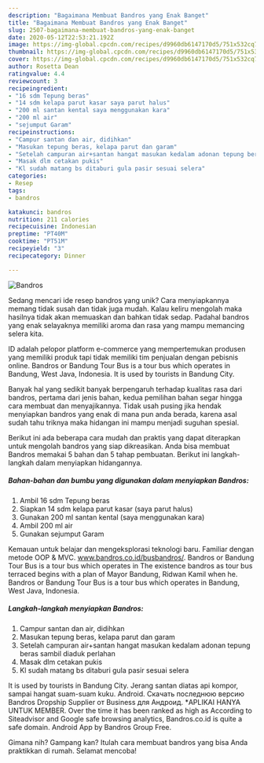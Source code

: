 ```yaml
---
description: "Bagaimana Membuat Bandros yang Enak Banget"
title: "Bagaimana Membuat Bandros yang Enak Banget"
slug: 2507-bagaimana-membuat-bandros-yang-enak-banget
date: 2020-05-12T22:53:21.192Z
image: https://img-global.cpcdn.com/recipes/d9960db6147170d5/751x532cq70/bandros-foto-resep-utama.jpg
thumbnail: https://img-global.cpcdn.com/recipes/d9960db6147170d5/751x532cq70/bandros-foto-resep-utama.jpg
cover: https://img-global.cpcdn.com/recipes/d9960db6147170d5/751x532cq70/bandros-foto-resep-utama.jpg
author: Rosetta Dean
ratingvalue: 4.4
reviewcount: 3
recipeingredient:
- "16 sdm Tepung beras"
- "14 sdm kelapa parut kasar saya parut halus"
- "200 ml santan kental saya menggunakan kara"
- "200 ml air"
- "sejumput Garam"
recipeinstructions:
- "Campur santan dan air, didihkan"
- "Masukan tepung beras, kelapa parut dan garam"
- "Setelah campuran air+santan hangat masukan kedalam adonan tepung beras sambil diaduk perlahan"
- "Masak dlm cetakan pukis"
- "Kl sudah matang bs ditaburi gula pasir sesuai selera"
categories:
- Resep
tags:
- bandros

katakunci: bandros 
nutrition: 211 calories
recipecuisine: Indonesian
preptime: "PT40M"
cooktime: "PT51M"
recipeyield: "3"
recipecategory: Dinner

---
```



![Bandros](https://img-global.cpcdn.com/recipes/d9960db6147170d5/751x532cq70/bandros-foto-resep-utama.jpg)

Sedang mencari ide resep bandros yang unik? Cara menyiapkannya memang tidak susah dan tidak juga mudah. Kalau keliru mengolah maka hasilnya tidak akan memuaskan dan bahkan tidak sedap. Padahal bandros yang enak selayaknya memiliki aroma dan rasa yang mampu memancing selera kita.

ID adalah pelopor platform e-commerce yang mempertemukan produsen yang memiliki produk tapi tidak memiliki tim penjualan dengan pebisnis online. Bandros or Bandung Tour Bus is a tour bus which operates in Bandung, West Java, Indonesia. It is used by tourists in Bandung City.

Banyak hal yang sedikit banyak berpengaruh terhadap kualitas rasa dari bandros, pertama dari jenis bahan, kedua pemilihan bahan segar hingga cara membuat dan menyajikannya. Tidak usah pusing jika hendak menyiapkan bandros yang enak di mana pun anda berada, karena asal sudah tahu triknya maka hidangan ini mampu menjadi suguhan spesial.


Berikut ini ada beberapa cara mudah dan praktis yang dapat diterapkan untuk mengolah bandros yang siap dikreasikan. Anda bisa membuat Bandros memakai 5 bahan dan 5 tahap pembuatan. Berikut ini langkah-langkah dalam menyiapkan hidangannya.

<!--inarticleads1-->

##### Bahan-bahan dan bumbu yang digunakan dalam menyiapkan Bandros:

1. Ambil 16 sdm Tepung beras
1. Siapkan 14 sdm kelapa parut kasar (saya parut halus)
1. Gunakan 200 ml santan kental (saya menggunakan kara)
1. Ambil 200 ml air
1. Gunakan sejumput Garam


Kemauan untuk belajar dan mengeksplorasi teknologi baru. Familiar dengan metode OOP &amp; MVC. www.bandros.co.id/busbandros/. Bandros or Bandung Tour Bus is a tour bus which operates in The existence bandros as tour bus terraced begins with a plan of Mayor Bandung, Ridwan Kamil when he. Bandros or Bandung Tour Bus is a tour bus which operates in Bandung, West Java, Indonesia. 

<!--inarticleads2-->

##### Langkah-langkah menyiapkan Bandros:

1. Campur santan dan air, didihkan
1. Masukan tepung beras, kelapa parut dan garam
1. Setelah campuran air+santan hangat masukan kedalam adonan tepung beras sambil diaduk perlahan
1. Masak dlm cetakan pukis
1. Kl sudah matang bs ditaburi gula pasir sesuai selera


It is used by tourists in Bandung City. Jerang santan diatas api kompor, sampai hangat suam-suam kuku. Android. Скачать последнюю версию Bandros Dropship Supplier от Business для Андроид. *APLIKAI HANYA UNTUK MEMBER. Over the time it has been ranked as high as According to Siteadvisor and Google safe browsing analytics, Bandros.co.id is quite a safe domain. Android App by Bandros Group Free. 

Gimana nih? Gampang kan? Itulah cara membuat bandros yang bisa Anda praktikkan di rumah. Selamat mencoba!
